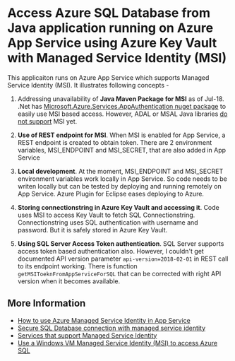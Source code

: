 # Access Azure SQL Database from Java application running on Azure App Service using Azure Key Vault with Managed Service Identity (MSI)
This applicaiton runs on Azure App Service which supports Managed Service Identity (MSI). It illustrates following concepts -

1.	Addressing unavailability of **Java Maven Package for MSI** as of Jul-18. .Net has [Microsoft.Azure.Services.AppAuthentication nuget package](https://www.nuget.org/packages/Microsoft.Azure.Services.AppAuthentication) to easily use MSI based access. However, ADAL or MSAL Java libraries [do not support](https://docs.microsoft.com/en-us/azure/active-directory/managed-service-identity/known-issues) MSI yet.  

2. **Use of REST endpoint for MSI**. When MSI is enabled for App Service, a REST endpoint is created to obtain token. There are 2 environment variables, MSI_ENDPOINT and MSI_SECRET, that are also added in App Service

3. **Local development**. At the moment, MSI_ENDPOINT and MSI_SECRET environment variables work locally in App Service. So code needs to be writen locally but can be tested by deploying and running remotely on App Service. Azure Plugin for Eclipse eases deploying to Azure.

4. **Storing connectionstring in Azure Key Vault and accessing it**. Code uses MSI to access Key Vault to fetch SQL Connectionstring. Connectionstring uses SQL authentication with username and password. But it is safely stored in Azure Key Vault. 

5. **Using SQL Server Access Token authentication**. SQL Server  supports access token based authentication also. However, I couldn't get documented API version parameter `api-version=2018-02-01` in REST call to its endpoint working. There is function `getMSIToeknFromAppServiceForSQL` that can be corrected with right API version when it becomes available. 

## More Information
* [How to use Azure Managed Service Identity in App Service](https://docs.microsoft.com/en-us/azure/app-service/app-service-managed-service-identity)
* [Secure SQL Database connection with managed service identity](https://docs.microsoft.com/en-us/azure/app-service/app-service-web-tutorial-connect-msi)
* [Services that support Managed Service Identity](https://docs.microsoft.com/en-us/azure/active-directory/managed-service-identity/services-support-msi)
* [Use a Windows VM Managed Service Identity (MSI) to access Azure SQL](https://docs.microsoft.com/en-us/azure/active-directory/managed-service-identity/tutorial-windows-vm-access-sql)
